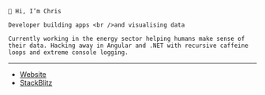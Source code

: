 `👋 Hi, I’m Chris`

`Developer building apps <br />and visualising data`

`Currently working in the energy sector helping humans make sense of their data. Hacking away in Angular and .NET with recursive caffeine loops and extreme console logging.`

---

- [Website](https://cburrows.dev/)
- [StackBlitz](https://stackblitz.com/@cburrowsdev)
